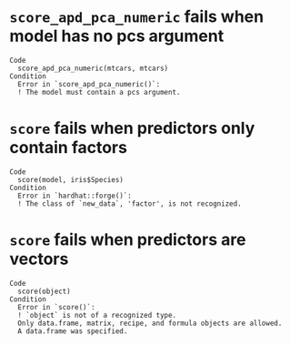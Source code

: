 # `score_apd_pca_numeric` fails when model has no pcs argument

    Code
      score_apd_pca_numeric(mtcars, mtcars)
    Condition
      Error in `score_apd_pca_numeric()`:
      ! The model must contain a pcs argument.

# `score` fails when predictors only contain factors

    Code
      score(model, iris$Species)
    Condition
      Error in `hardhat::forge()`:
      ! The class of `new_data`, 'factor', is not recognized.

# `score` fails when predictors are vectors

    Code
      score(object)
    Condition
      Error in `score()`:
      ! `object` is not of a recognized type.
      Only data.frame, matrix, recipe, and formula objects are allowed.
      A data.frame was specified.

